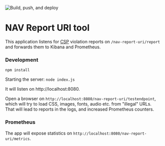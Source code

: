 ![Build, push, and deploy](https://github.com/navikt/nav-report-uri/workflows/Build,%20push,%20and%20deploy/badge.svg)

# NAV Report URI tool

This application listens for [CSP](https://developer.mozilla.org/en-US/docs/Web/HTTP/CSP) violation reports on `/nav-report-uri/report`
and forwards them to Kibana and Prometheus.

### Development

`npm install`

Starting the server: `node index.js`

It will listen on http://localhost:8080.

Open a browser on `http://localhost:8080/nav-report-uri/testendpoint`, which
will try to load CSS, images, fonts, audio etc. from "illegal" URLs. That
will lead to reports in the logs, and increased Prometheus counters.

### Prometheus

The app will expose statistics on `http://localhost:8080/nav-report-uri/metrics`.
